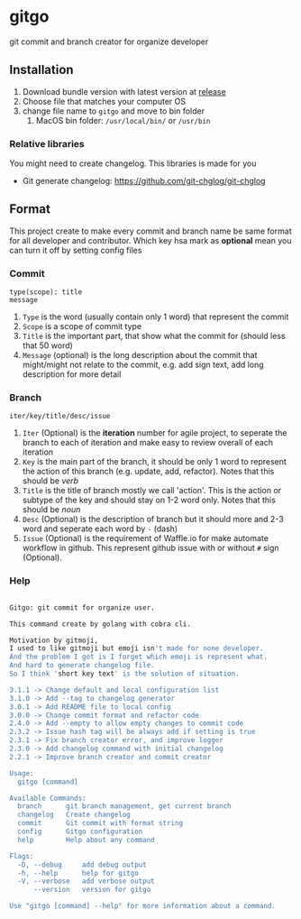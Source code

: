 # gitgo

git commit and branch creator for organize developer

## Installation

1. Download bundle version with latest version at [release](https://github.com/kamontat/gitgo/releases/latest)
2. Choose file that matches your computer OS
3. change file name to `gitgo` and move to bin folder
    1. MacOS bin folder: `/usr/local/bin/` or `/usr/bin`

### Relative libraries

You might need to create changelog. This libraries is made for you

- Git generate changelog: https://github.com/git-chglog/git-chglog

## Format

This project create to make every commit and branch name be same format for all developer and contributor. Which key hsa mark as **optional** mean you can turn it off by setting config files

### Commit

```text
type(scope): title
message
```

1. `Type` is the word (usually contain only 1 word) that represent the commit
2. `Scope` is a scope of commit type
3. `Title` is the important part, that show what the commit for (should less that 50 word)
4. `Message` (optional) is the long description about the commit that might/might not relate to the commit, e.g. add sign text, add long description for more detail

### Branch

```text
iter/key/title/desc/issue
```

1. `Iter` (Optional) is the **iteration** number for agile project, to seperate the branch to each of iteration and make easy to review overall of each iteration
2. `Key` is the main part of the branch, it should be only 1 word to represent the action of this branch (e.g. update, add, refactor). Notes that this should be *verb*
3. `Title` is the title of branch mostly we call 'action'. This is the action or subtype of the key and should stay on 1-2 word only. Notes that this should be *noun*
4. `Desc` (Optional) is the description of branch but it should more and 2-3 word and seperate each word by `-` (dash)
5. `Issue` (Optional) is the requirement of Waffle.io for make automate workflow in github. This represent github issue with or without `#` sign (Optional).

### Help

```sh 

Gitgo: git commit for organize user.

This command create by golang with cobra cli.

Motivation by gitmoji,
I used to like gitmoji but emoji isn't made for none developer.
And the problem I got is I forget which emoji is represent what.
And hard to generate changelog file.
So I think 'short key text' is the solution of situation.

3.1.1 -> Change default and local configuration list
3.1.0 -> Add --tag to changelog generator
3.0.1 -> Add README file to local config
3.0.0 -> Change commit format and refactor code
2.4.0 -> Add --empty to allow empty changes to commit code
2.3.2 -> Issue hash tag will be always add if setting is true
2.3.1 -> Fix branch creator error, and improve logger
2.3.0 -> Add changelog command with initial changelog
2.2.1 -> Improve branch creator and commit creator

Usage:
  gitgo [command]

Available Commands:
  branch      git branch management, get current branch
  changelog   Create changelog
  commit      Git commit with format string
  config      Gitgo configuration
  help        Help about any command

Flags:
  -D, --debug     add debug output
  -h, --help      help for gitgo
  -V, --verbose   add verbose output
      --version   version for gitgo

Use "gitgo [command] --help" for more information about a command.

```
